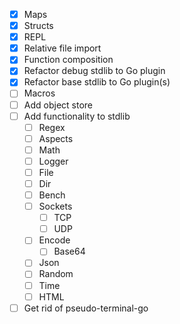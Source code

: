 - [x] Maps
- [x] Structs
- [x] REPL
- [x] Relative file import
- [x] Function composition
- [x] Refactor debug stdlib to Go plugin
- [x] Refactor base stdlib to Go plugin(s)
- [ ] Macros
- [ ] Add object store
- [ ] Add functionality to stdlib
  - [ ] Regex
  - [ ] Aspects
  - [ ] Math
  - [ ] Logger
  - [ ] File
  - [ ] Dir
  - [ ] Bench
  - [ ] Sockets
    - [ ] TCP
    - [ ] UDP
  - [ ] Encode
    - [ ] Base64
  - [ ] Json
  - [ ] Random
  - [ ] Time
  - [ ] HTML
- [ ] Get rid of pseudo-terminal-go
